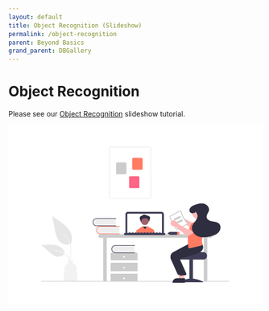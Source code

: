 ```yaml
---
layout: default
title: Object Recognition (Slideshow)
permalink: /object-recognition
parent: Beyond Basics
grand_parent: DBGallery
---
```


# Object Recognition

Please see our <a href="https://docs.google.com/presentation/d/1bF6M1qUOMCuSmvR749XZ-UTfOnGS3cY3Xj-GRd9Y-oY/edit?usp=sharinghttps://docs.google.com/presentation/d/1bF6M1qUOMCuSmvR749XZ-UTfOnGS3cY3Xj-GRd9Y-oY/edit?usp=sharing" target="blank">Object Recognition</a> slideshow tutorial.

![Learning Grapic](/assets/undraw_Online_learning.png)
